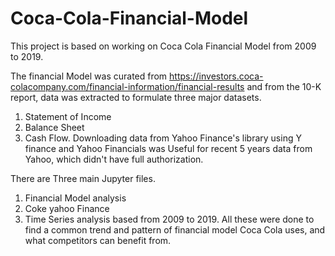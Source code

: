 # Coca-Cola-Financial-Model
This project is based on working on Coca Cola Financial Model from 2009 to 2019.


The financial Model was curated from https://investors.coca-colacompany.com/financial-information/financial-results and from the 10-K report, data was extracted to formulate three major datasets.

1. Statement of Income
2. Balance Sheet
3. Cash Flow.
Downloading data from Yahoo Finance's library using Y finance and Yahoo Financials was Useful for recent 5 years data from Yahoo, which didn't have full authorization.

There are Three main Jupyter files.

1. Financial Model analysis
2. Coke yahoo Finance
3. Time Series analysis based from 2009 to 2019.
All these were done to find a common trend and pattern of financial model Coca Cola uses, and what competitors can benefit from.
